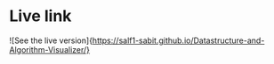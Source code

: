 # Live link
![See the live version]{https://salf1-sabit.github.io/Datastructure-and-Algorithm-Visualizer/}
